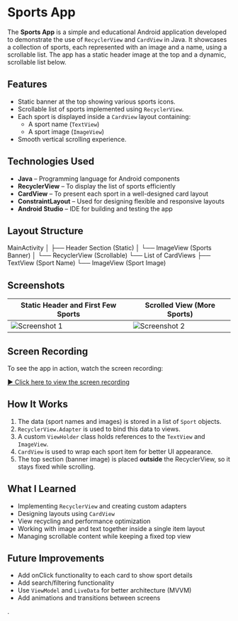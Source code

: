 # Sports App

The **Sports App** is a simple and educational Android application developed to demonstrate the use of `RecyclerView` and `CardView` in Java. It showcases a collection of sports, each represented with an image and a name, using a scrollable list. The app has a static header image at the top and a dynamic, scrollable list below.

## Features

- Static banner at the top showing various sports icons.
- Scrollable list of sports implemented using `RecyclerView`.
- Each sport is displayed inside a `CardView` layout containing:
  - A sport name (`TextView`)
  - A sport image (`ImageView`)
- Smooth vertical scrolling experience.

## Technologies Used

- **Java** – Programming language for Android components
- **RecyclerView** – To display the list of sports efficiently
- **CardView** – To present each sport in a well-designed card layout
- **ConstraintLayout** – Used for designing flexible and responsive layouts
- **Android Studio** – IDE for building and testing the app

## Layout Structure

MainActivity
│
├── Header Section (Static)
│ └── ImageView (Sports Banner)
│
└── RecyclerView (Scrollable)
└── List of CardViews
├── TextView (Sport Name)
└── ImageView (Sport Image)

## Screenshots

| Static Header and First Few Sports | Scrolled View (More Sports) |
|------------------------------------|------------------------------|
| ![Screenshot 1](./screenshots/screenshot1.png) | ![Screenshot 2](./screenshots/screenshot2.png) |

## Screen Recording

To see the app in action, watch the screen recording:

[▶️ Click here to view the screen recording](https://drive.google.com/drive/my-drive)

## How It Works

1. The data (sport names and images) is stored in a list of `Sport` objects.
2. `RecyclerView.Adapter` is used to bind this data to views.
3. A custom `ViewHolder` class holds references to the `TextView` and `ImageView`.
4. `CardView` is used to wrap each sport item for better UI appearance.
5. The top section (banner image) is placed **outside** the RecyclerView, so it stays fixed while scrolling.

## What I Learned

- Implementing `RecyclerView` and creating custom adapters
- Designing layouts using `CardView`
- View recycling and performance optimization
- Working with image and text together inside a single item layout
- Managing scrollable content while keeping a fixed top view

## Future Improvements

- Add onClick functionality to each card to show sport details
- Add search/filtering functionality
- Use `ViewModel` and `LiveData` for better architecture (MVVM)
- Add animations and transitions between screens

.

